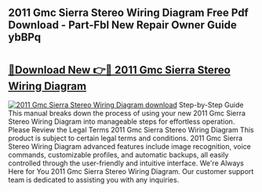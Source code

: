 ## 2011 Gmc Sierra Stereo Wiring Diagram Free Pdf Download - Part-Fbl New Repair Owner Guide ybBPq

# <h2><a href="http://dfjk25.blite.top/?on=2011+Gmc+Sierra+Stereo+Wiring+Diagram">🔗Download New 👉🔴 2011 Gmc Sierra Stereo Wiring Diagram</a></h2>

[![2011 Gmc Sierra Stereo Wiring Diagram download](https://i.imgur.com/lujVjoI.png)](http://dfjk25.blite.top/?on=2011+Gmc+Sierra+Stereo+Wiring+Diagram)
Step-by-Step Guide This manual breaks down the process of using your new 2011 Gmc Sierra Stereo Wiring Diagram into manageable steps for effortless operation. Please Review the Legal Terms 2011 Gmc Sierra Stereo Wiring Diagram This product is subject to certain legal terms and conditions. 2011 Gmc Sierra Stereo Wiring Diagram advanced features include image recognition, voice commands, customizable profiles, and automatic backups, all easily controlled through the user-friendly and intuitive interface. We're Always Here for You 2011 Gmc Sierra Stereo Wiring Diagram. Our customer support team is dedicated to assisting you with any inquiries.
